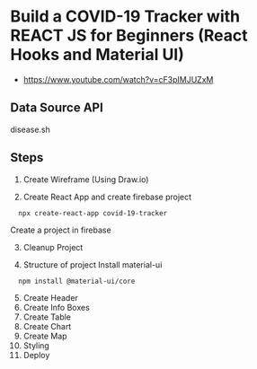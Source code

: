 # Build a COVID-19 Tracker with REACT JS for Beginners (React Hooks and Material UI)
- https://www.youtube.com/watch?v=cF3pIMJUZxM

## Data Source API
disease.sh


## Steps
1. Create Wireframe (Using Draw.io)

2. Create React App and create firebase project
```
  npx create-react-app covid-19-tracker
```
Create a project in  firebase


3. Cleanup Project

4. Structure of project
Install material-ui
```
  npm install @material-ui/core
```

5. Create Header
6. Create Info Boxes
7. Create Table
8. Create Chart
9. Create Map
10. Styling
11. Deploy


